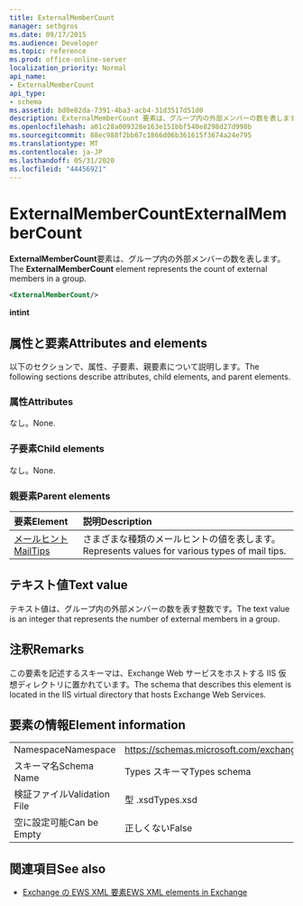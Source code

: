 ```yaml
---
title: ExternalMemberCount
manager: sethgros
ms.date: 09/17/2015
ms.audience: Developer
ms.topic: reference
ms.prod: office-online-server
localization_priority: Normal
api_name:
- ExternalMemberCount
api_type:
- schema
ms.assetid: bd0e82da-7391-4ba3-acb4-31d3517d51d0
description: ExternalMemberCount 要素は、グループ内の外部メンバーの数を表します。
ms.openlocfilehash: a01c28a009328e163e151bbf540e8298d27d998b
ms.sourcegitcommit: 88ec988f2bb67c1866d06b361615f3674a24e795
ms.translationtype: MT
ms.contentlocale: ja-JP
ms.lasthandoff: 05/31/2020
ms.locfileid: "44456921"
---
```

# <a name="externalmembercount"></a><span data-ttu-id="72a0f-103">ExternalMemberCount</span><span class="sxs-lookup"><span data-stu-id="72a0f-103">ExternalMemberCount</span></span>

<span data-ttu-id="72a0f-104">**ExternalMemberCount**要素は、グループ内の外部メンバーの数を表します。</span><span class="sxs-lookup"><span data-stu-id="72a0f-104">The **ExternalMemberCount** element represents the count of external members in a group.</span></span> 
  
```XML
<ExternalMemberCount/>
```

 <span data-ttu-id="72a0f-105">**int**</span><span class="sxs-lookup"><span data-stu-id="72a0f-105">**int**</span></span>
## <a name="attributes-and-elements"></a><span data-ttu-id="72a0f-106">属性と要素</span><span class="sxs-lookup"><span data-stu-id="72a0f-106">Attributes and elements</span></span>

<span data-ttu-id="72a0f-107">以下のセクションで、属性、子要素、親要素について説明します。</span><span class="sxs-lookup"><span data-stu-id="72a0f-107">The following sections describe attributes, child elements, and parent elements.</span></span>
  
### <a name="attributes"></a><span data-ttu-id="72a0f-108">属性</span><span class="sxs-lookup"><span data-stu-id="72a0f-108">Attributes</span></span>

<span data-ttu-id="72a0f-109">なし。</span><span class="sxs-lookup"><span data-stu-id="72a0f-109">None.</span></span>
  
### <a name="child-elements"></a><span data-ttu-id="72a0f-110">子要素</span><span class="sxs-lookup"><span data-stu-id="72a0f-110">Child elements</span></span>

<span data-ttu-id="72a0f-111">なし。</span><span class="sxs-lookup"><span data-stu-id="72a0f-111">None.</span></span>
  
### <a name="parent-elements"></a><span data-ttu-id="72a0f-112">親要素</span><span class="sxs-lookup"><span data-stu-id="72a0f-112">Parent elements</span></span>

|<span data-ttu-id="72a0f-113">**要素**</span><span class="sxs-lookup"><span data-stu-id="72a0f-113">**Element**</span></span>|<span data-ttu-id="72a0f-114">**説明**</span><span class="sxs-lookup"><span data-stu-id="72a0f-114">**Description**</span></span>|
|:-----|:-----|
|[<span data-ttu-id="72a0f-115">メールヒント</span><span class="sxs-lookup"><span data-stu-id="72a0f-115">MailTips</span></span>](mailtips.md) <br/> |<span data-ttu-id="72a0f-116">さまざまな種類のメールヒントの値を表します。</span><span class="sxs-lookup"><span data-stu-id="72a0f-116">Represents values for various types of mail tips.</span></span>  <br/> |
   
## <a name="text-value"></a><span data-ttu-id="72a0f-117">テキスト値</span><span class="sxs-lookup"><span data-stu-id="72a0f-117">Text value</span></span>

<span data-ttu-id="72a0f-118">テキスト値は、グループ内の外部メンバーの数を表す整数です。</span><span class="sxs-lookup"><span data-stu-id="72a0f-118">The text value is an integer that represents the number of external members in a group.</span></span>
  
## <a name="remarks"></a><span data-ttu-id="72a0f-119">注釈</span><span class="sxs-lookup"><span data-stu-id="72a0f-119">Remarks</span></span>

<span data-ttu-id="72a0f-120">この要素を記述するスキーマは、Exchange Web サービスをホストする IIS 仮想ディレクトリに置かれています。</span><span class="sxs-lookup"><span data-stu-id="72a0f-120">The schema that describes this element is located in the IIS virtual directory that hosts Exchange Web Services.</span></span>
  
## <a name="element-information"></a><span data-ttu-id="72a0f-121">要素の情報</span><span class="sxs-lookup"><span data-stu-id="72a0f-121">Element information</span></span>

|||
|:-----|:-----|
|<span data-ttu-id="72a0f-122">Namespace</span><span class="sxs-lookup"><span data-stu-id="72a0f-122">Namespace</span></span>  <br/> |https://schemas.microsoft.com/exchange/services/2006/types  <br/> |
|<span data-ttu-id="72a0f-123">スキーマ名</span><span class="sxs-lookup"><span data-stu-id="72a0f-123">Schema Name</span></span>  <br/> |<span data-ttu-id="72a0f-124">Types スキーマ</span><span class="sxs-lookup"><span data-stu-id="72a0f-124">Types schema</span></span>  <br/> |
|<span data-ttu-id="72a0f-125">検証ファイル</span><span class="sxs-lookup"><span data-stu-id="72a0f-125">Validation File</span></span>  <br/> |<span data-ttu-id="72a0f-126">型 .xsd</span><span class="sxs-lookup"><span data-stu-id="72a0f-126">Types.xsd</span></span>  <br/> |
|<span data-ttu-id="72a0f-127">空に設定可能</span><span class="sxs-lookup"><span data-stu-id="72a0f-127">Can be Empty</span></span>  <br/> |<span data-ttu-id="72a0f-128">正しくない</span><span class="sxs-lookup"><span data-stu-id="72a0f-128">False</span></span>  <br/> |
   
## <a name="see-also"></a><span data-ttu-id="72a0f-129">関連項目</span><span class="sxs-lookup"><span data-stu-id="72a0f-129">See also</span></span>



- [<span data-ttu-id="72a0f-130">Exchange の EWS XML 要素</span><span class="sxs-lookup"><span data-stu-id="72a0f-130">EWS XML elements in Exchange</span></span>](ews-xml-elements-in-exchange.md)


